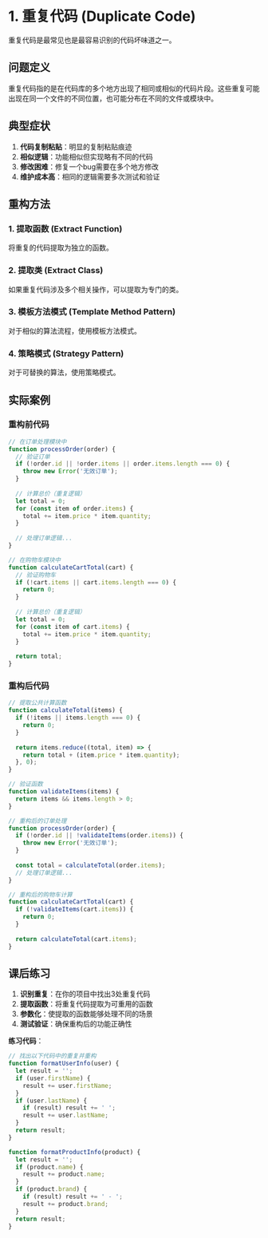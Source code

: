 # 1. 重复代码 (Duplicate Code)

重复代码是最常见也是最容易识别的代码坏味道之一。

## 问题定义

重复代码指的是在代码库的多个地方出现了相同或相似的代码片段。这些重复可能出现在同一个文件的不同位置，也可能分布在不同的文件或模块中。

## 典型症状

1. **代码复制粘贴**：明显的复制粘贴痕迹
2. **相似逻辑**：功能相似但实现略有不同的代码
3. **修改困难**：修复一个bug需要在多个地方修改
4. **维护成本高**：相同的逻辑需要多次测试和验证

## 重构方法

### 1. 提取函数 (Extract Function)
将重复的代码提取为独立的函数。

### 2. 提取类 (Extract Class)
如果重复代码涉及多个相关操作，可以提取为专门的类。

### 3. 模板方法模式 (Template Method Pattern)
对于相似的算法流程，使用模板方法模式。

### 4. 策略模式 (Strategy Pattern)
对于可替换的算法，使用策略模式。

## 实际案例

### 重构前代码

```javascript
// 在订单处理模块中
function processOrder(order) {
  // 验证订单
  if (!order.id || !order.items || order.items.length === 0) {
    throw new Error('无效订单');
  }
  
  // 计算总价（重复逻辑）
  let total = 0;
  for (const item of order.items) {
    total += item.price * item.quantity;
  }
  
  // 处理订单逻辑...
}

// 在购物车模块中  
function calculateCartTotal(cart) {
  // 验证购物车
  if (!cart.items || cart.items.length === 0) {
    return 0;
  }
  
  // 计算总价（重复逻辑）
  let total = 0;
  for (const item of cart.items) {
    total += item.price * item.quantity;
  }
  
  return total;
}
```

### 重构后代码

```javascript
// 提取公共计算函数
function calculateTotal(items) {
  if (!items || items.length === 0) {
    return 0;
  }
  
  return items.reduce((total, item) => {
    return total + (item.price * item.quantity);
  }, 0);
}

// 验证函数
function validateItems(items) {
  return items && items.length > 0;
}

// 重构后的订单处理
function processOrder(order) {
  if (!order.id || !validateItems(order.items)) {
    throw new Error('无效订单');
  }
  
  const total = calculateTotal(order.items);
  // 处理订单逻辑...
}

// 重构后的购物车计算
function calculateCartTotal(cart) {
  if (!validateItems(cart.items)) {
    return 0;
  }
  
  return calculateTotal(cart.items);
}
```

## 课后练习

1. **识别重复**：在你的项目中找出3处重复代码
2. **提取函数**：将重复代码提取为可重用的函数
3. **参数化**：使提取的函数能够处理不同的场景
4. **测试验证**：确保重构后的功能正确性

**练习代码**：
```javascript
// 找出以下代码中的重复并重构
function formatUserInfo(user) {
  let result = '';
  if (user.firstName) {
    result += user.firstName;
  }
  if (user.lastName) {
    if (result) result += ' ';
    result += user.lastName;
  }
  return result;
}

function formatProductInfo(product) {
  let result = '';
  if (product.name) {
    result += product.name;
  }
  if (product.brand) {
    if (result) result += ' - ';
    result += product.brand;
  }
  return result;
}